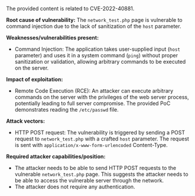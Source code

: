 The provided content is related to CVE-2022-40881.

**Root cause of vulnerability:**
The `network_test.php` page is vulnerable to command injection due to the lack of sanitization of the `host` parameter.

**Weaknesses/vulnerabilities present:**
- Command Injection: The application takes user-supplied input (`host` parameter) and uses it in a system command (`ping`) without proper sanitization or validation, allowing arbitrary commands to be executed on the server.

**Impact of exploitation:**
- Remote Code Execution (RCE): An attacker can execute arbitrary commands on the server with the privileges of the web server process, potentially leading to full server compromise. The provided PoC demonstrates reading the `/etc/passwd` file.

**Attack vectors:**
- HTTP POST request: The vulnerability is triggered by sending a POST request to `network_test.php` with a crafted `host` parameter. The request is sent with `application/x-www-form-urlencoded` Content-Type.

**Required attacker capabilities/position:**
- The attacker needs to be able to send HTTP POST requests to the vulnerable `network_test.php` page. This suggests the attacker needs to be able to access the vulnerable server through the network.
- The attacker does not require any authentication.